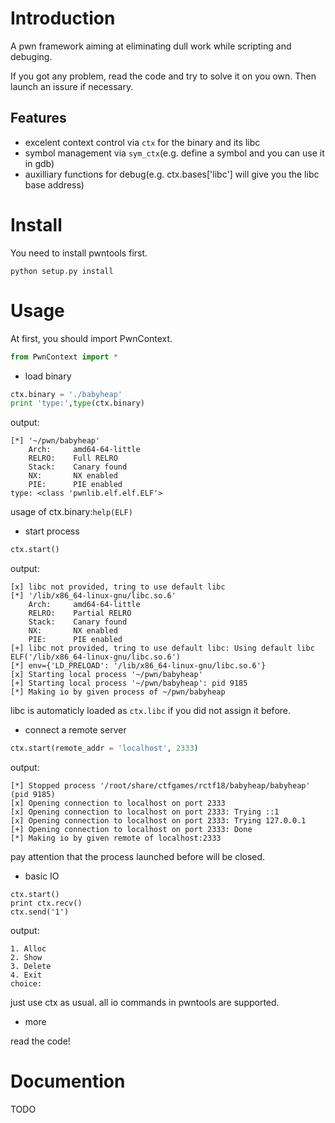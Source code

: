 # Introduction
A pwn framework aiming at eliminating dull work while scripting and debuging.

If you got any problem, read the code and try to solve it on you own. Then launch an issure if necessary.

## Features
- excelent context control via `ctx` for the binary and its libc
- symbol management via `sym_ctx`(e.g. define a symbol and you can use it in gdb)
- auxilliary functions for debug(e.g. ctx.bases['libc'] will give you the libc base address)

# Install
You need to install pwntools first.

`python setup.py install`
# Usage
At first, you should import PwnContext.
```python
from PwnContext import *
```
- load binary
```python
ctx.binary = './babyheap'
print 'type:',type(ctx.binary)
```
output:
```
[*] '~/pwn/babyheap'
    Arch:     amd64-64-little
    RELRO:    Full RELRO
    Stack:    Canary found
    NX:       NX enabled
    PIE:      PIE enabled
type: <class 'pwnlib.elf.elf.ELF'>
```
usage of ctx.binary:`help(ELF)` 
- start process
```python
ctx.start()
```
output:
```
[x] libc not provided, tring to use default libc
[*] '/lib/x86_64-linux-gnu/libc.so.6'
    Arch:     amd64-64-little
    RELRO:    Partial RELRO
    Stack:    Canary found
    NX:       NX enabled
    PIE:      PIE enabled
[+] libc not provided, tring to use default libc: Using default libc ELF('/lib/x86_64-linux-gnu/libc.so.6')
[*] env={'LD_PRELOAD': '/lib/x86_64-linux-gnu/libc.so.6'}
[x] Starting local process '~/pwn/babyheap'
[+] Starting local process '~/pwn/babyheap': pid 9185
[*] Making io by given process of ~/pwn/babyheap
```
libc is automaticly loaded as `ctx.libc` if you did not assign it before.
- connect a remote server
```python
ctx.start(remote_addr = 'localhost', 2333)
```
output:
```
[*] Stopped process '/root/share/ctfgames/rctf18/babyheap/babyheap' (pid 9185)
[x] Opening connection to localhost on port 2333
[x] Opening connection to localhost on port 2333: Trying ::1
[x] Opening connection to localhost on port 2333: Trying 127.0.0.1
[+] Opening connection to localhost on port 2333: Done
[*] Making io by given remote of localhost:2333
```
pay attention that the process launched before will be closed.
- basic IO
```
ctx.start()
print ctx.recv()
ctx.send('1')
```
output:
```
1. Alloc
2. Show
3. Delete
4. Exit
choice:
```
just use ctx as usual. all io commands in pwntools are supported.
- more

read the code!
# Documention
TODO